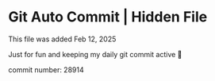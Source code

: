 # Git Auto Commit | Hidden File

This file was added Feb 12, 2025

Just for fun and keeping my daily git commit active 🤪

commit number: 28914
